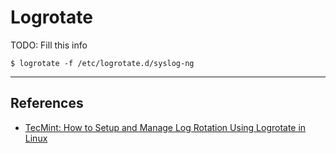 # Logrotate

TODO: Fill this info

`$ logrotate -f /etc/logrotate.d/syslog-ng`

---
## References

- [TecMint: How to Setup and Manage Log Rotation Using Logrotate in Linux](https://www.tecmint.com/install-logrotate-to-manage-log-rotation-in-linux/)